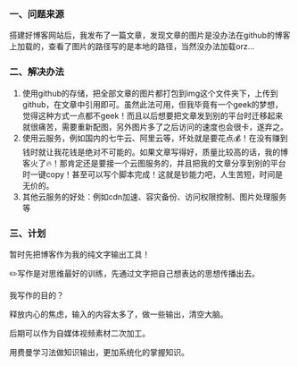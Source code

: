 
### 一、问题来源
搭建好博客网站后，我发布了一篇文章，发现文章的图片是没办法在github的博客上加载的，查看了图片的路径写的是本地的路径，当然没办法加载orz…

### 二、解决办法
1. 使用github的存储，把全部文章的图片都打包到img这个文件夹下，上传到github，在文章中引用即可。虽然此法可用，但我毕竟有一个geek的梦想，觉得这种方式一点都不geek！而且以后想要把文章发到别的平台时迁移起来就很痛苦，需要重新配图，另外图片多了之后访问的速度也会很卡，遂弃之。
2. 使用云服务，例如国内的七牛云、阿里云等，坏处就是要花点💰！在没有赚到钱时就让我花钱是绝对不可能的。如果文章写得好，质量比较高的话，我的博客火了🔥！那肯定还是要接一个云图服务的，并且把我的文章分享到别的平台时一键copy！甚至可以写个脚本完成！这就是钞能力吧，人生苦短，时间是无价的。
3. 其他云服务的好处：例如cdn加速、容灾备份、访问权限控制、图片处理服务等

### 三、计划

暂时先把博客作为我的纯文字输出工具！

✏️写作是对思维最好的训练，先通过文字把自己想表达的思想传播出去。

我写作的目的？

释放内心的焦虑，输入的内容太多了，做一些输出，清空大脑。

后期可以作为自媒体视频素材二次加工。

用费曼学习法做知识输出，更加系统化的掌握知识。